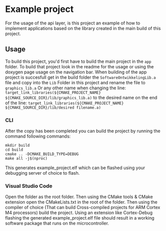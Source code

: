 # Example project
For the usage of the api layer, is this project an example of how to implement applications based on the library created in the main build of this project.

## Usage
To build this project, you'd first have to build the main project in the ```app``` folder. To build that project look in the readme for the usage or using the doxygen page usage on the navigation bar.
When building of the app project is succesfull get in the build folder the ```SoftwareOntwikkelingLib.a``` file and copy into the ```Lib``` Folder in this project and rename the file to ```graphics_lib.a``` Or any other name when changing the line:
```target_link_libraries(${CMAKE_PROJECT_NAME} ${CMAKE_SOURCE_DIR}/lib/graphics_lib.a)```
to the desired name on the end of the line:
```target_link_libraries(${CMAKE_PROJECT_NAME} ${CMAKE_SOURCE_DIR}/lib/desired filename.a)```

### CLI
After the copy has been completed you can build the project by running the command following commands:
```
mkdir build
cd build
cmake .. -DCMAKE_BUILD_TYPE=DEBUG
make all -j$(nproc)
```
This generates example_project.elf which can be flashed using your debugging server of choice to flash.

### Visual Studio Code
Open the folder as the root folder. Then using the CMake tools & CMake extension open the CMakeLists.txt in the root of the folder.
Then using the compiler of choice (That can build Cross-compiled projects for ARM Cortex M4 processors) build the project. Using an extension like Cortex-Debug flashing the generated example_project.elf file should result in a working software package that runs on the microcontroller.
